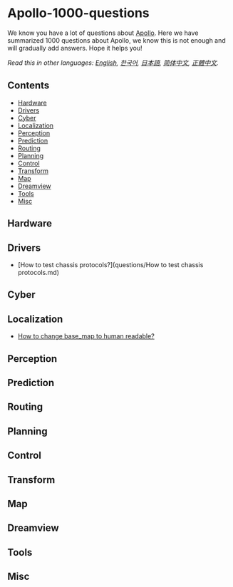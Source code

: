 # Apollo-1000-questions
We know you have a lot of questions about [Apollo](https://github.com/ApolloAuto/apollo). Here we have summarized 1000 questions about Apollo, we know this is not enough and will gradually add answers. Hope it helps you!

*Read this in other languages: [English](README.md), [한국어](README.ko.md), [日本語](README.ja.md), [简体中文](README.zh-cn.md), [正體中文](README.zh-tw.md).*

## Contents
- [Hardware](#hardware)
- [Drivers](#drivers)
- [Cyber](#cyber)
- [Localization](#localization)
- [Perception](#perception)
- [Prediction](#prediction)
- [Routing](#routing)
- [Planning](#planning)
- [Control](#control)
- [Transform](#transform)
- [Map](#map)
- [Dreamview](#dreamview)
- [Tools](#tools)
- [Misc](#misc)


## Hardware

## Drivers

- [How to test chassis protocols?](questions/How to test chassis protocols.md)

## Cyber


## Localization

- [How to change base_map to human readable?](questions/how_to_change_base_map_to_human_readable.md)

## Perception

## Prediction

## Routing

## Planning

## Control

## Transform

## Map

## Dreamview

## Tools

## Misc
